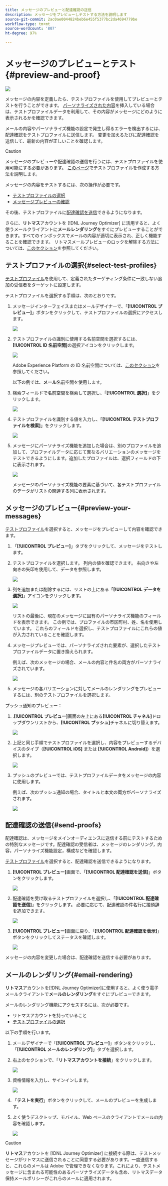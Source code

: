```yaml
---
title: メッセージのプレビューと配達確認の送信
description: メッセージをプレビューしテストする方法を説明します
source-git-commit: 2ac0ae0044824beb6e455f5377bc2da4694779be
workflow-type: tm+mt
source-wordcount: '807'
ht-degree: 97%

---
```


# メッセージのプレビューとテスト{#preview-and-proof}

![](assets/do-not-localize/badge.png)

メッセージの内容を定義したら、テストプロファイルを使用してプレビューとテストを行うことができます。 [パーソナライズされた内容](personalization/personalize.md)を挿入している場合は、テストプロファイルデータを利用して、その内容がメッセージにどのように表示されるかを確認できます。

メールの内容やパーソナライズ機能の設定で発生し得るエラーを検出するには、配達確認をテストプロファイルに送信します。 変更を加えるたびに配達確認を送信して、最新の内容が正しいことを確認します。

>[!CAUTION]
>
>メッセージのプレビューや配達確認の送信を行うには、テストプロファイルを使用可能にする必要があります。 [このページ](building-journeys/creating-test-profiles.md)でテストプロファイルを作成する方法を説明します。

メッセージの内容をテストするには、次の操作が必要です。

* [テストプロファイルの選択](#select-test-profiles)
* [メッセージプレビューの確認](#preview-your-messages)

その後、テストプロファイルに[配達確認を送信](#send-proofs)できるようになります。

さらに、**リトマス**&#x200B;アカウントを [!DNL Journey Optimizer] に活用すると、よく使うメールクライアントに&#x200B;**メールレンダリング**&#x200B;をすぐにプレビューすることができます。すべてのインボックスでメールの内容が適切に表示され、正しく機能することを確認できます。 リトマスメールプレビューのロックを解除する方法については、[このセクション](#email-rendering)を参照してください。

## テストプロファイルの選択{#select-test-profiles}

[テストプロファイル](building-journeys/creating-test-profiles.md)を使用して、定義されたターゲティング条件に一致しない追加の受信者をターゲットに設定します。

テストプロファイルを選択する手順は、次のとおりです。

1. メッセージインターフェイスまたはメールデザイナーで、「**[!UICONTROL プレビュー]**」ボタンをクリックして、テストプロファイルの選択にアクセスします。

   ![](assets/email-preview-button.png)

1. テストプロファイルの識別に使用する名前空間を選択するには、**[!UICONTROL ID 名前空間]**&#x200B;の選択アイコンをクリックします。

   ![](assets/previewselect-namespace.png)

   Adobe Experience Platform の ID 名前空間については、[このセクション](https://experienceleague.adobe.com/docs/experience-platform/identity/namespaces.html?lang=ja#getting-started)を参照してください。

   以下の例では、**メール**&#x200B;名前空間を使用します。

1. 検索フィールドで名前空間を検索して選択し、「**[!UICONTROL 選択]**」をクリックします。

   ![](assets/preview-email-namespace.png)

1. テストプロファイルを識別する値を入力し、「**[!UICONTROL テストプロファイルを検索]**」をクリックします。

   ![](assets/preview-identity-value.png)

1. メッセージにパーソナライズ機能を追加した場合は、別のプロファイルを追加して、プロファイルデータに応じて異なるバリエーションのメッセージをテストできるようにします。追加したプロファイルは、選択フィールドの下に表示されます。

   ![](assets/preview-profile-list.png)

   メッセージのパーソナライズ機能の要素に基づいて、各テストプロファイルのデータがリストの関連する列に表示されます。

## メッセージのプレビュー{#preview-your-messages}

[テストプロファイル](#select-test-profiles)を選択すると、メッセージをプレビューして内容を確認できます。

1. 「**[!UICONTROL プレビュー]**」タブをクリックして、メッセージをテストします。

1. テストプロファイルを選択します。 列内の値を確認できます。 右向きや左向きの矢印を使用して、データを参照します。

   ![](assets/preview-tab-select-profile.png)

1. 列を追加または削除するには、リストの上にある「**[!UICONTROL データを選択]**」アイコンをクリックします。

   ![](assets/preview-select-data.png)

   リストの最後に、現在のメッセージに固有のパーソナライズ機能のフィールドを表示できます。 この例では、プロファイルの市区町村、姓、名を使用しています。 これらのフィールドを選択し、テストプロファイルにこれらの値が入力されていることを確認します。

1. メッセージプレビューでは、パーソナライズされた要素が、選択したテストプロファイルデータに置き換えられます。

   例えば、次のメッセージの場合、メールの内容と件名の両方がパーソナライズされています。

   ![](assets/preview-test-profile.png)

1. メッセージの各バリエーションに対してメールのレンダリングをプレビューするには、別のテストプロファイルを選択します。

プッシュ通知のプレビュー：

1. .**[!UICONTROL プレビュー]**&#x200B;画面の左上にある&#x200B;**[!UICONTROL チャネル]**&#x200B;ドロップダウンリストから、**[!UICONTROL プッシュ]**&#x200B;チャネルに切り替えます。

   ![](assets/preview-select-channel.png)

1. 上記と同じ手順でテストプロファイルを選択し、内容をプレビューするデバイスのタイプ（**[!UICONTROL iOS]** または **[!UICONTROL Android]**）を選択します。

   ![](assets/preview-iOS.png)

1. プッシュのプレビューでは、テストプロファイルデータをメッセージの内容に使用します。

   例えば、次のプッシュ通知の場合、タイトルと本文の両方がパーソナライズされます。

   ![](assets/preview-android.png)

## 配達確認の送信{#send-proofs}

配達確認は、メッセージをメインオーディエンスに送信する前にテストするための特別なメッセージです。配達確認の受信者は、メッセージのレンダリング，内容，パーソナライズ機能設定，構成などを確認します。

[テストプロファイル](#select-test-profiles)を選択すると、配達確認を送信できるようになります。

1. **[!UICONTROL プレビュー]**&#x200B;画面で、「**[!UICONTROL 配達確認を送信]**」ボタンをクリックします。

   ![](assets/send-proof-button.png)

1. 配達確認を受け取るテストプロファイルを選択し、「**[!UICONTROL 配達確認を送信]**」をクリックします。 必要に応じて、配達確認の件名行に接頭辞を追加できます。

   ![](assets/send-proof-select.png)

1. **[!UICONTROL プレビュー]**&#x200B;画面に戻り、「**[!UICONTROL 配達確認を表示]**」ボタンをクリックしてステータスを確認します。

   ![](assets/send-proof-view.png)

メッセージの内容を変更した場合は、配達確認を送信する必要があります。

## メールのレンダリング{#email-rendering}

**リトマス**&#x200B;アカウントを[!DNL Journey Optimizer]に使用すると、よく使う電子メールクライアントで&#x200B;**メールのレンダリング**&#x200B;をすぐにプレビューできます。

メールのレンダリング機能にアクセスするには、次が必要です。

* リトマスアカウントを持っていること
* [テストプロファイルの選択](#select-test-profiles)

以下の手順を行います。

1. メールデザイナーで「**[!UICONTROL プレビュー]**」ボタンをクリックし、「**[!UICONTROL メールのレンダリング]**」タブを選択します。

1. 右上のセクションで、「**リトマスアカウントを接続**」をクリックします。

   ![](assets/email-rendering-litmus.png)

1. 資格情報を入力し、サインインします。

   ![](assets/email-rendering-credentials.png)

1. 「**テストを実行**」ボタンをクリックして、メールのプレビューを生成します。

1. よく使うデスクトップ、モバイル、Web ベースのクライアントでメールの内容を確認します。

   ![](assets/email-rendering-previews.png)

>[!CAUTION]
>
>**リトマス**&#x200B;アカウントを [!DNL Journey Optimizer] に接続する際は、テストメッセージがリトマスに送信されることに同意する必要があります。一度送信すると、これらのメールは Adobe で管理できなくなります。これにより、テストメッセージに含まれる可能性のあるパーソナライズデータも含め、リトマスデータ保持メールポリシーがこれらのメールに適用されます。


